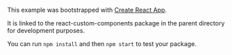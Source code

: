 This example was bootstrapped with [Create React App](https://github.com/facebook/create-react-app).

It is linked to the react-custom-components package in the parent directory for development purposes.

You can run `npm install` and then `npm start` to test your package.

